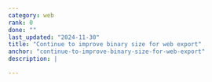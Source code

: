 ```yaml
---
category: web
rank: 0
done: ""
last_updated: "2024-11-30"
title: "Continue to improve binary size for web export"
anchor: "continue-to-improve-binary-size-for-web-export"
description: |

---
```

